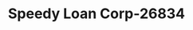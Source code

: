 ---
f_zip-code: 53094
f_state-code: WI
title: Speedy Loan Corp-26834
f_phone: 920-206-8500
f_city-only: Watertown
f_address: 115 N 4Th Street Watertown
f_location-unique-id: '26834'
slug: speedy-loan-corp-26834
updated-on: '2024-05-30T13:46:58.046Z'
created-on: '2024-05-30T13:36:59.803Z'
published-on: '2024-05-30T13:54:32.469Z'
f_city-state: cms/city/watertown-wi.md
f_company: cms/company/speedy-loan-corp.md
f_state: cms/state/wisconsin.md
layout: '[payday-loan].html'
tags: payday-loan
---